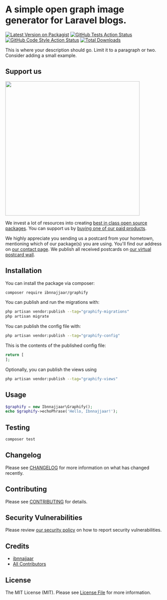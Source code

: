 # A simple open graph image generator for Laravel blogs.

[![Latest Version on Packagist](https://img.shields.io/packagist/v/ibnnajjaar/graphify.svg?style=flat-square)](https://packagist.org/packages/ibnnajjaar/graphify)
[![GitHub Tests Action Status](https://img.shields.io/github/actions/workflow/status/ibnnajjaar/graphify/run-tests.yml?branch=main&label=tests&style=flat-square)](https://github.com/ibnnajjaar/graphify/actions?query=workflow%3Arun-tests+branch%3Amain)
[![GitHub Code Style Action Status](https://img.shields.io/github/actions/workflow/status/ibnnajjaar/graphify/fix-php-code-style-issues.yml?branch=main&label=code%20style&style=flat-square)](https://github.com/ibnnajjaar/graphify/actions?query=workflow%3A"Fix+PHP+code+style+issues"+branch%3Amain)
[![Total Downloads](https://img.shields.io/packagist/dt/ibnnajjaar/graphify.svg?style=flat-square)](https://packagist.org/packages/ibnnajjaar/graphify)

This is where your description should go. Limit it to a paragraph or two. Consider adding a small example.

## Support us

[<img src="https://github-ads.s3.eu-central-1.amazonaws.com/graphify.jpg?t=1" width="419px" />](https://spatie.be/github-ad-click/graphify)

We invest a lot of resources into creating [best in class open source packages](https://spatie.be/open-source). You can support us by [buying one of our paid products](https://spatie.be/open-source/support-us).

We highly appreciate you sending us a postcard from your hometown, mentioning which of our package(s) you are using. You'll find our address on [our contact page](https://spatie.be/about-us). We publish all received postcards on [our virtual postcard wall](https://spatie.be/open-source/postcards).

## Installation

You can install the package via composer:

```bash
composer require ibnnajjaar/graphify
```

You can publish and run the migrations with:

```bash
php artisan vendor:publish --tag="graphify-migrations"
php artisan migrate
```

You can publish the config file with:

```bash
php artisan vendor:publish --tag="graphify-config"
```

This is the contents of the published config file:

```php
return [
];
```

Optionally, you can publish the views using

```bash
php artisan vendor:publish --tag="graphify-views"
```

## Usage

```php
$graphify = new Ibnnajjaar\Graphify();
echo $graphify->echoPhrase('Hello, Ibnnajjaar!');
```

## Testing

```bash
composer test
```

## Changelog

Please see [CHANGELOG](CHANGELOG.md) for more information on what has changed recently.

## Contributing

Please see [CONTRIBUTING](CONTRIBUTING.md) for details.

## Security Vulnerabilities

Please review [our security policy](../../security/policy) on how to report security vulnerabilities.

## Credits

- [ibnnajjaar](https://github.com/ibnnajjaar)
- [All Contributors](../../contributors)

## License

The MIT License (MIT). Please see [License File](LICENSE.md) for more information.
